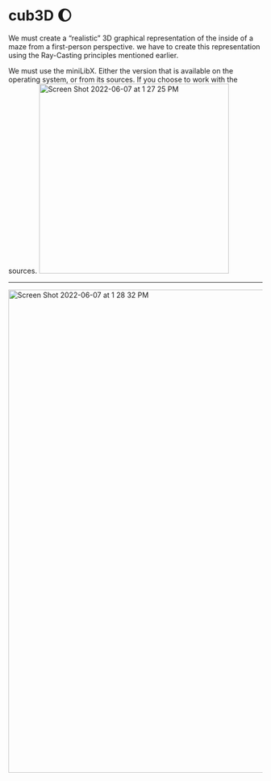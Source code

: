 # cub3D 🌔
We must create a “realistic” 3D graphical
representation of the inside of a maze from a
first-person perspective.  we have to create this
representation using the Ray-Casting principles
mentioned earlier.


 We must use the miniLibX. Either the version that is available on the operating system, or from its sources. If you choose to work with the sources.
<img width="376" alt="Screen Shot 2022-06-07 at 1 27 25 PM" src="https://user-images.githubusercontent.com/63309639/172378657-cac71fc3-0281-4480-82a1-c1ad8a2e1ed6.png">

-----------------------------------------------------------------------------------------------------------------------------------------------------

<img width="957" alt="Screen Shot 2022-06-07 at 1 28 32 PM" src="https://user-images.githubusercontent.com/63309639/172378885-fb680e02-928e-4d39-97f4-f601a9ae708e.png">
